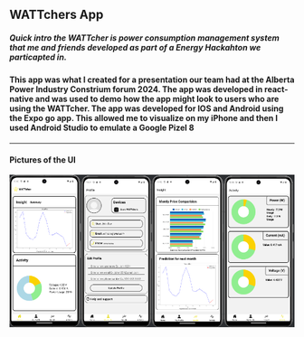 <h2>WATTchers App</h2>
<h5><em>Quick intro the WATTcher is power consumption management system that me and friends developed as part of a Energy Hackahton we particapted in.</em></h5>
<h4>This app was what I created for a presentation our team had at the Alberta Power Industry Constrium forum 2024. The app was developed in react-native and was used to demo how the app might look to users who are using the WATTcher. The app was developed for IOS and Android using the Expo go app. This allowed me to visualize on my iPhone and then I used Android Studio to emulate a Google Pizel 8</h4>

***

<h4><strong>Pictures of the UI</strong></h4>
<div style="display: flex; justify-content: space-between;">
    <img src="https://github.com/jayyy044/WATTchers-App/blob/main/assets/android1.png" alt="Skill page" style="max-width: 25%;">
    <img src="https://github.com/jayyy044/WATTchers-App/blob/main/assets/android2.png" alt="Skill page" style="max-width: 25%;">
    <img src="https://github.com/jayyy044/WATTchers-App/blob/main/assets/android3.png" alt="Skill page" style="max-width: 25%;">
    <img src="https://github.com/jayyy044/WATTchers-App/blob/main/assets/android4.png" alt="Skill page" style="max-width: 25%;">
</div>
